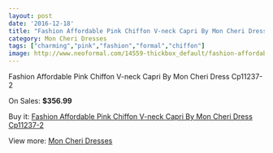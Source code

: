 ```yaml
---
layout: post
date: '2016-12-18'
title: "Fashion Affordable Pink Chiffon V-neck Capri By Mon Cheri Dress Cp11237-2"
category: Mon Cheri Dresses
tags: ["charming","pink","fashion","formal","chiffon"]
image: http://www.neoformal.com/14559-thickbox_default/fashion-affordable-pink-chiffon-v-neck-capri-by-mon-cheri-dress-cp11237-2.jpg
---
```

Fashion Affordable Pink Chiffon V-neck Capri By Mon Cheri Dress Cp11237-2

On Sales: **$356.99**
<a href="https://www.neoformal.com/en/mon-cheri-dresses/4972-fashion-affordable-pink-chiffon-v-neck-capri-by-mon-cheri-dress-cp11237-2.html"><amp-img layout="responsive" width="600" height="600" src="//www.neoformal.com/14559-thickbox_default/fashion-affordable-pink-chiffon-v-neck-capri-by-mon-cheri-dress-cp11237-2.jpg" alt="Fashion Affordable Pink Chiffon V-neck Capri By Mon Cheri Dress Cp11237-2 0" /></a>

Buy it: [Fashion Affordable Pink Chiffon V-neck Capri By Mon Cheri Dress Cp11237-2](https://www.neoformal.com/en/mon-cheri-dresses/4972-fashion-affordable-pink-chiffon-v-neck-capri-by-mon-cheri-dress-cp11237-2.html "Fashion Affordable Pink Chiffon V-neck Capri By Mon Cheri Dress Cp11237-2")

View more: [Mon Cheri Dresses](https://www.neoformal.com/en/59-mon-cheri-dresses "Mon Cheri Dresses")